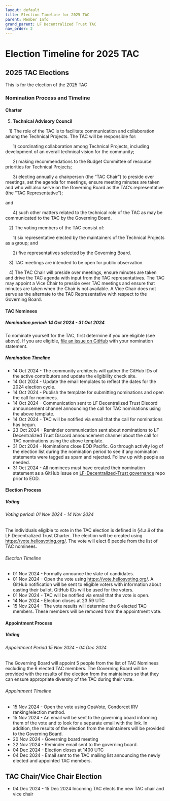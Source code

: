 ```yaml
---
layout: default
title: Election Timeline for 2025 TAC
parent: Member Info
grand_parent: LF Decentralized Trust TAC
nav_order: 2
---
```

[//]: # (SPDX-License-Identifier: CC-BY-4.0)

# Election Timeline for 2025 TAC

## 2025 TAC Elections

This is for the election of the 2025 TAC

### Nomination Process and Timeline

#### Charter

5)  **Technical Advisory Council**

   1)  The role of the TAC is to facilitate communication and collaboration among the Technical Projects.  The TAC will be responsible for:

      1) coordinating collaboration among Technical Projects, including development of an overall technical vision for the community;

      2) making recommendations to the Budget Committee of resource priorities for Technical Projects;

      3) electing annually a chairperson (the “TAC Chair”) to preside over meetings, set the agenda for meetings, ensure meeting minutes are taken and who will also serve on the Governing Board as the TAC’s representative (the “TAC Representative”);

and

      4) such other matters related to the technical role of the TAC as may be communicated to the TAC by the Governing Board.

   2) The voting members of the TAC consist of:

      1) six representative elected by the maintainers of the Technical Projects as a group; and

      2) five representatives selected by the Governing Board.

   3) TAC meetings are intended to be open for public observation.

   4) The TAC Chair will preside over meetings, ensure minutes are taken and drive the TAC agenda with input from the TAC representatives.  The TAC may appoint a Vice Chair to preside over TAC meetings and ensure that minutes are taken when the Chair is not available.  A Vice Chair does not serve as the alternate to the TAC Representative with respect to the Governing Board.


#### TAC Nominees

##### Nomination period: 14 Oct 2024 - 31 Oct 2024 

To nominate yourself for the TAC, first determine if you are eligible (see above). If you are eligible, [file an issue on GitHub](https://github.com/LF-Decentralized-Trust/governance/issues) with your nomination statement.

##### Nomination Timeline

* 14 Oct 2024 - The community architects will gather the GitHub IDs of the active contributors and update the eligibility check site.
* 14 Oct 2024 - Update the email templates to reflect the dates for the 2024 election cycle.
* 14 Oct 2024 - Publish the template for submitting nominations and open the call for nominees.
* 14 Oct 2024 - Communication sent to LF Decentralized Trust Discord announcement channel announcing the call for TAC nominations using the above template.
* 14 Oct 2024 - TAC will be notified via email that the call for nominations has begun.
* 23 Oct 2024 - Reminder communication sent about nominations to LF Decentralized Trust Discord announcement channel about the call for TAC nominations using the above template.
* 31 Oct 2024 - Nominations close EOD Pacific. Go through activity log of the election list during the nomination period to see if any nomination statements were tagged as spam and rejected.  Follow up with people as needed.
* 31 Oct 2024 - All nominees must have created their nomination statement as a GitHub Issue on [LF-Decentralized-Trust governance](https://github.com/LF-Decentralized-Trust/governance/issues) repo prior to EOD.


#### Election Process
##### Voting

###### Voting period: 01 Nov 2024 - 14 Nov 2024 

The individuals eligible to vote in the TAC election is defined in §4.a.ii of the LF Decentralized Trust Charter. The election will be created using https://vote.heliosvoting.org/. The vote will elect 6 people from the list of TAC nominees.

###### Election Timeline

* 01 Nov 2024 - Formally announce the slate of candidates.
* 01 Nov 2024 - Open the vote using https://vote.heliosvoting.org/. A GitHub notification will be sent to eligible voters with information about casting their ballot. GitHub IDs will be used for the voters.
* 01 Nov 2024 - TAC will be notified via email that the vote is open.
* 14 Nov 2024 - Election closes at 23:59 UTC
* 15 Nov 2024 - The vote results will determine the 6 elected TAC members. These members will be removed from the appointment vote.

#### Appointment Process
##### Voting

###### Appointment Period 15 Nov 2024 - 04 Dec 2024 

The Governing Board will appoint 5 people from the list of TAC Nominees excluding the 6 elected TAC members. The Governing Board will be provided with the results of the election from the maintainers so that they can ensure appropriate diversity of the TAC during their vote.

###### Appointment Timeline

* 15 Nov 2024 - Open the vote using OpaVote, Condorcet IRV ranking/election method.
* 15 Nov 2024 - An email will be sent to the governing board informing them of the vote and to look for a separate email with the link. In addition, the results of the election from the maintainers will be provided to the Governing Board.
* 20 Nov 2024 - Governing board meeting
* 22 Nov 2024 - Reminder email sent to the governing board.
* 04 Dec 2024 - Election closes at 1400 UTC
* 04 Dec 2024 - Email sent to the TAC mailing list announcing the newly elected and appointed TAC members.

## TAC Chair/Vice Chair Election

* 04 Dec 2024 - 15 Dec 2024 Incoming TAC elects the new TAC chair and vice chair

